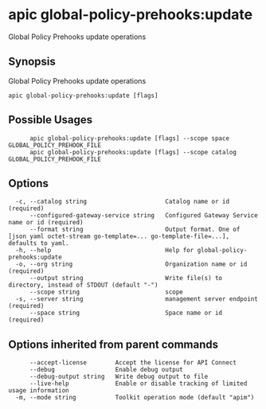 # apic global-policy-prehooks:update

Global Policy Prehooks update operations

## Synopsis

Global Policy Prehooks update operations

```
apic global-policy-prehooks:update [flags]
```

## Possible Usages

```
      apic global-policy-prehooks:update [flags] --scope space GLOBAL_POLICY_PREHOOK_FILE
      apic global-policy-prehooks:update [flags] --scope catalog GLOBAL_POLICY_PREHOOK_FILE
```

## Options

```
  -c, --catalog string                      Catalog name or id (required)
      --configured-gateway-service string   Configured Gateway Service name or id (required)
      --format string                       Output format. One of [json yaml octet-stream go-template=... go-template-file=...], defaults to yaml.
  -h, --help                                Help for global-policy-prehooks:update
  -o, --org string                          Organization name or id (required)
      --output string                       Write file(s) to directory, instead of STDOUT (default "-")
      --scope string                        scope
  -s, --server string                       management server endpoint (required)
      --space string                        Space name or id (required)
```

## Options inherited from parent commands

```
      --accept-license        Accept the license for API Connect
      --debug                 Enable debug output
      --debug-output string   Write debug output to file
      --live-help             Enable or disable tracking of limited usage information
  -m, --mode string           Toolkit operation mode (default "apim")
```
